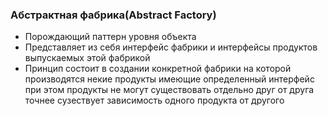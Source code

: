### Абстрактная фабрика(Abstract Factory)

- Порождающий паттерн уровня объекта
- Представляет из себя интерфейс фабрики и интерфейсы продуктов  
  выпускаемых этой фабрикой
- Принцип состоит в создании конкретной фабрики на которой  
  производятся некие продукты имеющие определенный интерфейс  
  при этом продукты не могут существовать отдельно друг от друга  
  точнее сузествует зависимость одного продукта от другого
